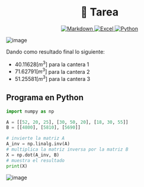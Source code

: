 <h1 align='center'>📒 Tarea</h1>

<p align='center'>
    <a href='../README.md'>
        <img alt='Markdown' src='https://img.shields.io/badge/Nota de clase-%23000000.svg?style=for-the-badge&logo=markdown&logoColor=white'/>
    </a>
    <a href='./index.xlsx'>
        <img alt='Excel' src='https://img.shields.io/badge/Documento Excel-217346?style=for-the-badge&logo=microsoft-excel&logoColor=white'/>
    </a>
    <a href='./index.py'>
        <img alt='Python' src='https://img.shields.io/badge/Código python-3670A0?style=for-the-badge&logo=python&logoColor=ffdd54'/>
    </a>
</p>

![image](./assets/capture_1.png)

Dando como resultado final lo siguiente:

- $40.11628 [m^3]$ para la cantera 1
- $71.62791 [m^3]$ para la cantera 2
- $51.25581 [m^3]$ para la cantera 3

## Programa en Python

```python
import numpy as np

A = [[52, 20, 25], [30, 50, 20], [18, 30, 55]]
B = [[4800], [5810], [5690]]

# invierte la matriz A
A_inv = np.linalg.inv(A)
# multiplica la matriz inversa por la matriz B
X = np.dot(A_inv, B)
# muestra el resultado
print(X)
```

![image](./assets/capture_2.png)
